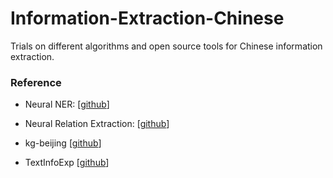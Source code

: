 # Information-Extraction-Chinese

Trials on different algorithms and open source tools for Chinese information extraction.

### Reference

* Neural NER: [[github](https://github.com/zjy-ucas/ChineseNER)]

* Neural Relation Extraction: [[github](https://github.com/thunlp/TensorFlow-NRE)]

* kg-beijing [[github](https://github.com/memect/kg-beijing/wiki/%E7%AC%AC%E4%B8%80%E6%9C%9Fw1%EF%BC%9A%E7%9F%A5%E8%AF%86%E6%8F%90%E5%8F%96)]

* TextInfoExp [[github](https://github.com/Roshanson/TextInfoExp)]
